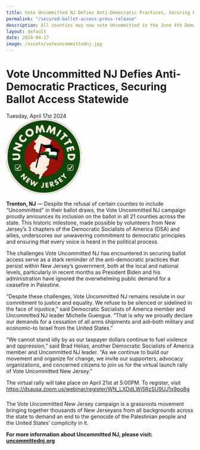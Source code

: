 ```yaml
---
title: Vote Uncommitted NJ Defies Anti-Democratic Practices, Securing Ballot Access Statewide  
permalink: "/secured-ballot-access-press-release"
description: All counties may now vote Uncommitted in the June 4th Democratic Primary
layout: default
date: 2024-04-17
image: /assets/voteuncommittednj.jpg
---
```

# Vote Uncommitted NJ Defies Anti-Democratic Practices, Securing Ballot Access Statewide  
Tuesday, April 17st 2024
<br>
<img src="assets/uncommitted.png" alt="Uncommitted New Jersey logo" width="40%" height="auto">


**Trenton, NJ**  — Despite the refusal of certain counties to include
“Uncommitted” in their ballot draws, the Vote Uncommitted NJ campaign proudly
announces its inclusion on the ballot in all 21 counties across the state. This
historic milestone, made possible by volunteers from New Jersey’s 3 chapters of
the Democratic Socialists of America (DSA) and allies, underscores our
unwavering commitment to democratic principles and ensuring that every voice is
heard in the political process.

The challenges Vote Uncommitted NJ has encountered in securing ballot access
serve as a stark reminder of the anti-democratic practices that persist within
New Jersey’s government, both at the local and national levels, particularly in
recent months as President Biden and his administration have ignored the
overwhelming public demand for a ceasefire in Palestine.

“Despite these challenges, Vote Uncommitted NJ remains resolute in our
commitment to justice and equality. We refuse to be silenced or sidelined in the
face of injustice,” said Democratic Socialists of America member and Uncommitted
NJ leader Michelle Guengue. “That is why we proudly declare our demands for a
cessation of all arms shipments and aid–both military and economic–to Israel
from the United States.” 

“We cannot stand idly by as our taxpayer dollars continue to fuel violence and
oppression,” said Brad Helias, another Democratic Socialists of America member
and Uncommitted NJ leader. “As we continue to build our movement and organize
for change, we invite our supporters, advocacy organizations, and concerned
citizens to join us for the virtual launch rally of Vote Uncommitted New
Jersey.” 

The virtual rally will take place on April 21st at 5:00PM. To register, visit
<a
href="https://dsausa.zoom.us/webinar/register/WN_LXDdLWj5RzSU9UJ1x9po8g">https://dsausa.zoom.us/webinar/register/WN_LXDdLWj5RzSU9UJ1x9po8g</a>

### 

The Vote Uncommitted New Jersey campaign is a grassroots movement bringing
together thousands of New Jerseyans from all backgrounds across the state to
demand an end to the genocide of the Palestinian people and the United States’
complicity in it.


**For more information about Uncommitted NJ, please visit:
<a href="https://uncommittednj.org/">uncommittednj.org</a>**

